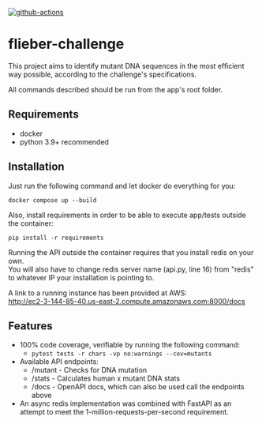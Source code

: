 [![github-actions](https://github.com/reinaldo-gomes/flieber-challenge/workflows/Tests/badge.svg?branch=master)](https://github.com/reinaldo-gomes/flieber-challenge/actions?query=workflow%3A%22Tests%22)
# flieber-challenge

This project aims to identify mutant DNA sequences in the most efficient way possible, according to the challenge's specifications.

All commands described should be run from the app's root folder.

## Requirements

- docker
- python 3.9+ recommended

## Installation

Just run the following command and let docker do everything for you:

    docker compose up --build

Also, install requirements in order to be able to execute app/tests outside the container:

    pip install -r requirements

Running the API outside the container requires that you install redis on your own.<br/>
You will also have to change redis server name (api.py, line 16) from "redis" to whatever IP your installation is pointing to.

A link to a running instance has been provided at AWS:<br/>
<http://ec2-3-144-85-40.us-east-2.compute.amazonaws.com:8000/docs>

## Features

- 100% code coverage, verifiable by running the following command:
    - `pytest tests -r chars -vp no:warnings --cov=mutants`
- Available API endpoints:
    - /mutant - Checks for DNA mutation
    - /stats - Calculates human x mutant DNA stats
    - /docs - OpenAPI docs, which can also be used call the endpoints above
- An async redis implementation was combined with FastAPI as an attempt to meet the 1-million-requests-per-second requirement.
